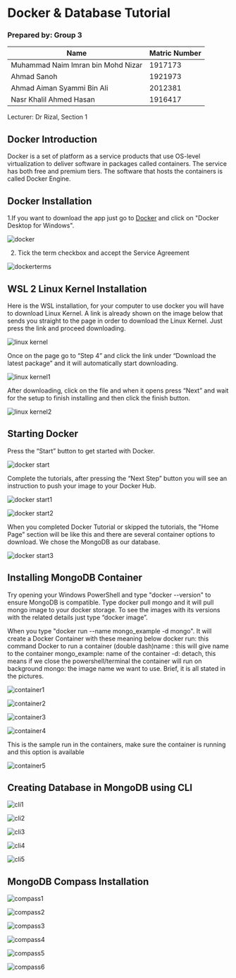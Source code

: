 # Docker & Database Tutorial
### Prepared by: Group 3
Name| Matric Number
------------ | -------------
Muhammad Naim Imran bin Mohd Nizar | 1917173
Ahmad Sanoh |  1921973
Ahmad Aiman Syammi Bin Ali | 2012381
Nasr Khalil Ahmed Hasan |  1916417

Lecturer: Dr Rizal, Section 1

## Docker Introduction
Docker is a set of platform as a service products that use OS-level virtualization to deliver software in packages called containers. The service has both free and premium tiers. The software that hosts the containers is called Docker Engine.

## Docker Installation
1.If you want to download the app just go to [Docker](https://docs.docker.com/desktop/windows/install/) and click on "Docker Desktop for Windows".

![docker](https://user-images.githubusercontent.com/76858112/174468652-24116d06-72e5-43c8-9dbe-4127086a4c38.png)

2. Tick the term checkbox and accept the Service Agreement

![dockerterms](https://user-images.githubusercontent.com/76858112/174468667-c809befa-c51e-42f2-95cb-c2e8a0a09122.png)


## WSL 2 Linux Kernel Installation 
Here is the WSL installation, for your computer to use docker you will have to download Linux Kernel. A link is already shown on the image below that sends you straight to the page in order to download the Linux Kernel. Just press the link and proceed downloading.

![linux kernel](https://user-images.githubusercontent.com/76858112/174470589-88490dcb-5abb-4fe7-8321-bac8654eadbd.png)

Once on the page go to “Step 4” and click the link under “Download the latest package” and it will automatically start downloading.

![linux kernel1](https://user-images.githubusercontent.com/76858112/174470657-4fbc3968-24d5-4df2-8180-684eee00d6cc.png)

After downloading, click on the file and when it opens press “Next”  and wait for the setup to finish installing and then click the finish button.

![linux kernel2](https://user-images.githubusercontent.com/76858112/174470690-37eca532-636e-4896-9e19-8eb4d13c6367.png)

## Starting Docker
Press the “Start” button to get started with Docker.

![docker start](https://user-images.githubusercontent.com/76858112/174470864-0fe3ae66-bdd7-4b55-8d67-044b444f8dcb.png)

Complete the tutorials, after pressing the “Next Step” button you will see an instruction to push your image to your Docker Hub.

![docker start1](https://user-images.githubusercontent.com/76858112/174470963-f23f5d83-4b0f-467e-8ad9-0efffaf51bbd.png)

![docker start2](https://user-images.githubusercontent.com/76858112/174470976-2d536229-c44f-4576-a202-93db19bec326.png)

When you completed Docker Tutorial or skipped the tutorials, the "Home Page" section will be like this and there are several container options to download.
We chose the MongoDB as our database.

![docker start3](https://user-images.githubusercontent.com/76858112/174471016-80520633-47f1-47c3-9bf8-19408c7977fb.png)


## Installing MongoDB Container
 Try opening your Windows PowerShell and type "docker --version" to ensure MongoDB is compatible. Type docker pull mongo and it will pull mongo image to your docker storage.
To see the images with its versions with the related details just type “docker image”.

When you type "docker run --name mongo_example -d mongo".
It will create a Docker Container with these meaning below
docker run: this command Docker to run a container
(double dash)name : this will give name to the container
mongo_example: name of the container
-d: detach, this means if we close the powershell/terminal the container will run on background
mongo: the image name we want to use.
Brief, it is all stated in the pictures.

![container1](https://user-images.githubusercontent.com/76858112/174485270-c5c77f93-4d8b-4fee-97c9-f5db444d5187.png)

![container2](https://user-images.githubusercontent.com/76858112/174485283-98a60091-c400-472c-a650-bcfa98cc640c.png)

![container3](https://user-images.githubusercontent.com/76858112/174485304-4b59e009-43aa-4b02-8993-1cb760eb1a08.png)

![container4](https://user-images.githubusercontent.com/76858112/174485312-4911fdee-f755-44a2-ae75-dc536979f278.png)

This is the sample run in the containers, make sure the container is running and this option is available

![container5](https://user-images.githubusercontent.com/76858112/174485336-4c0139be-38a8-4104-9880-b48ff4317f76.png)


## Creating Database in MongoDB using CLI

![cli1](https://user-images.githubusercontent.com/76858112/174485416-ba055e92-502e-46f3-8b1e-4ef7647fda61.png)

![cli2](https://user-images.githubusercontent.com/76858112/174485424-98674acf-106d-4b31-ad0b-68e86b15fa6d.png)

![cli3](https://user-images.githubusercontent.com/76858112/174485431-4128fb1f-3fa7-450c-97aa-824383c23d37.png)

![cli4](https://user-images.githubusercontent.com/76858112/174485436-c817de36-2b31-4c32-b8f6-87c2ad63777a.png)

![cli5](https://user-images.githubusercontent.com/76858112/174485440-a29dceaa-e61f-498b-9d77-157dd1524366.png)

## MongoDB Compass Installation

![compass1](https://user-images.githubusercontent.com/76858112/174485523-b72cf459-6881-4fcf-972f-a27b21bfee6d.png)

![compass2](https://user-images.githubusercontent.com/76858112/174485526-7ee81a79-b271-4d4e-8bc9-c10d30e178fb.png)

![compass3](https://user-images.githubusercontent.com/76858112/174485533-8a070226-1120-469f-86aa-bcdc600646bc.png)

![compass4](https://user-images.githubusercontent.com/76858112/174485538-a33b2414-a51d-42aa-b91f-44c136540692.png)

![compass5](https://user-images.githubusercontent.com/76858112/174485539-b1c918d0-7dd8-430d-b481-69817958b460.png)

![compass6](https://user-images.githubusercontent.com/76858112/174485540-8912b870-902c-4c67-820c-46255b960abb.png)











